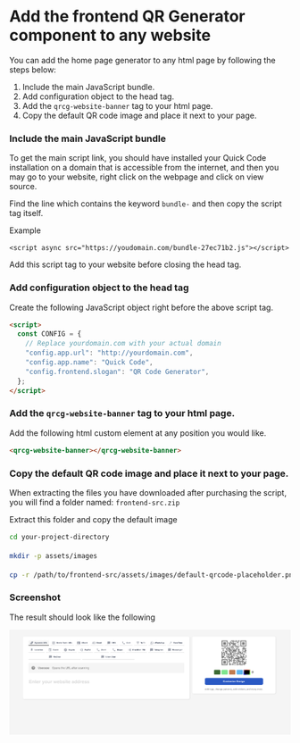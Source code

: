 # Add the frontend QR Generator component to any website

You can add the home page generator to any html page by following the steps below:

1. Include the main JavaScript bundle.
2. Add configuration object to the head tag.
3. Add the `qrcg-website-banner` tag to your html page.
4. Copy the default QR code image and place it next to your page.

### Include the main JavaScript bundle

To get the main script link, you should have installed your Quick Code installation on a domain that is accessible from the internet, and then you may go to your website, right click on the webpage and click on view source.

Find the line which contains the keyword `bundle-` and then copy the script tag itself.

Example

    <script async src="https://youdomain.com/bundle-27ec71b2.js"></script>

Add this script tag to your website before closing the head tag.

### Add configuration object to the head tag

Create the following JavaScript object right before the above script tag.

```html
<script>
  const CONFIG = {
    // Replace yourdomain.com with your actual domain
    "config.app.url": "http://yourdomain.com",
    "config.app.name": "Quick Code",
    "config.frontend.slogan": "QR Code Generator",
  };
</script>
```

### Add the `qrcg-website-banner` tag to your html page.

Add the following html custom element at any position you would like.

```html
<qrcg-website-banner></qrcg-website-banner>
```

### Copy the default QR code image and place it next to your page.

When extracting the files you have downloaded after purchasing the script, you will find a folder named: `frontend-src.zip`

Extract this folder and copy the default image

```bash
cd your-project-directory

mkdir -p assets/images

cp -r /path/to/frontend-src/assets/images/default-qrcode-placeholder.png assets/images
```

### Screenshot

The result should look like the following

![Screenshot](screenshot.png)
